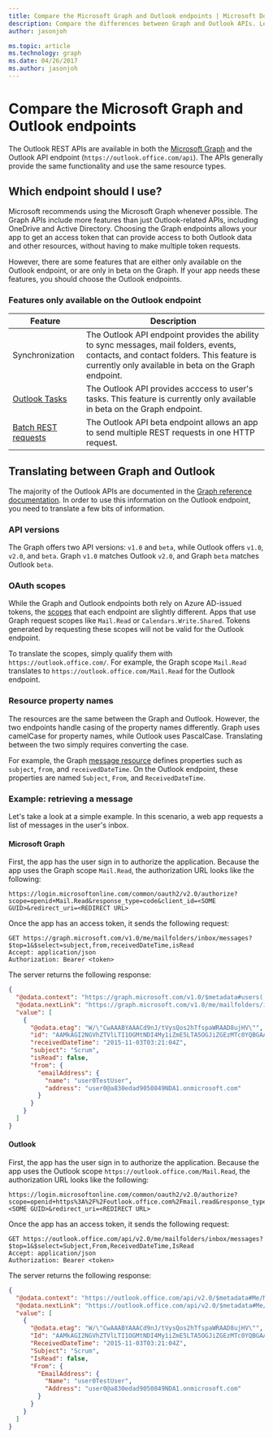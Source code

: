```yaml
---
title: Compare the Microsoft Graph and Outlook endpoints | Microsoft Docs
description: Compare the differences between Graph and Outlook APIs. Learn which endpoint is the best fit for your scenario and how to translate between them.
author: jasonjoh

ms.topic: article
ms.technology: graph
ms.date: 04/26/2017
ms.author: jasonjoh
---
```


# Compare the Microsoft Graph and Outlook endpoints

The Outlook REST APIs are available in both the [Microsoft Graph](https://developer.microsoft.com/en-us/graph/) and the Outlook API endpoint (`https://outlook.office.com/api`). The APIs generally provide the same functionality and use the same resource types.

## Which endpoint should I use?

Microsoft recommends using the Microsoft Graph whenever possible. The Graph APIs include more features than just Outlook-related APIs, including OneDrive and Active Directory. Choosing the Graph endpoints allows your app to get an access token that can provide access to both Outlook data and other resources, without having to make multiple token requests.

However, there are some features that are either only available on the Outlook endpoint, or are only in beta on the Graph. If your app needs these features, you should choose the Outlook endpoints.

### Features only available on the Outlook endpoint

| Feature | Description |
|---------|-------------|
| Synchronization | The Outlook API endpoint provides the ability to sync messages, mail folders, events, contacts, and contact folders. This feature is currently only available in beta on the Graph endpoint. |
| [Outlook Tasks](https://msdn.microsoft.com/en-us/office/office365/api/task-rest-operations) | The Outlook API provides acccess to user's tasks. This feature is currently only available in beta on the Graph endpoint. |
| [Batch REST requests](https://msdn.microsoft.com/en-us/office/office365/api/batch-outlook-rest-requests) | The Outlook API beta endpoint allows an app to send multiple REST requests in one HTTP request. |

## Translating between Graph and Outlook

The majority of the Outlook APIs are documented in the [Graph reference documentation](https://developer.microsoft.com/en-us/graph/docs). In order to use this information on the Outlook endpoint, you need to translate a few bits of information.

### API versions

The Graph offers two API versions: `v1.0` and `beta`, while Outlook offers `v1.0`, `v2.0`, and `beta`. Graph `v1.0` matches Outlook `v2.0`, and Graph `beta` matches Outlook `beta`.

### OAuth scopes

While the Graph and Outlook endpoints both rely on Azure AD-issued tokens, the [scopes](https://developer.microsoft.com/en-us/graph/docs/authorization/permission_scopes) that each endpoint are slightly different. Apps that use Graph request scopes like `Mail.Read` or `Calendars.Write.Shared`. Tokens generated by requesting these scopes will not be valid for the Outlook endpoint.

To translate the scopes, simply qualify them with `https://outlook.office.com/`. For example, the Graph scope `Mail.Read` translates to `https://outlook.office.com/Mail.Read` for the Outlook endpoint.

### Resource property names

The resources are the same between the Graph and Outlook. However, the two endpoints handle casing of the property names differently. Graph uses camelCase for property names, while Outlook uses PascalCase. Translating between the two simply requires converting the case.

For example, the Graph [message resource](https://developer.microsoft.com/en-us/graph/docs/api-reference/v1.0/resources/message) defines properties such as `subject`, `from`, and `receivedDateTime`. On the Outlook endpoint, these properties are named `Subject`, `From`, and `ReceivedDateTime`.

### Example: retrieving a message

Let's take a look at a simple example. In this scenario, a web app requests a list of messages in the user's inbox.

#### Microsoft Graph

First, the app has the user sign in to authorize the application. Because the app uses the Graph scope `Mail.Read`, the authorization URL looks like the following:

```http
https://login.microsoftonline.com/common/oauth2/v2.0/authorize?scope=openid+Mail.Read&response_type=code&client_id=<SOME GUID>&redirect_uri=<REDIRECT URL>
```

Once the app has an access token, it sends the following request:

```http
GET https://graph.microsoft.com/v1.0/me/mailfolders/inbox/messages?$top=1&$select=subject,from,receivedDateTime,isRead
Accept: application/json
Authorization: Bearer <token>
```

The server returns the following response:

```json
{
  "@odata.context": "https://graph.microsoft.com/v1.0/$metadata#users('b63d5fb9-4f43-44c4-8f9d-fd0727842876')/mailFolders('inbox')/messages(subject,from,receivedDateTime,isRead)",
  "@odata.nextLink": "https://graph.microsoft.com/v1.0/me/mailfolders/inbox/messages?$top=1&$select=subject%2cfrom%2creceivedDateTime%2cisRead&$skip=1",
  "value": [
    {
      "@odata.etag": "W/\"CwAAABYAAACd9nJ/tVysQos2hTfspaWRAAD8ujHV\"",
      "id": "AAMkAGI2NGVhZTVlLTI1OGMtNDI4My1iZmE5LTA5OGJiZGEzMTc0YQBGAAAAAADUuTJK1K9aTpCdqXop_4NaBwCd9nJ-tVysQos2hTfspaWRAAAAAAEMAACd9nJ-tVysQos2hTfspaWRAAD8tDzlAAA=",
      "receivedDateTime": "2015-11-03T03:21:04Z",
      "subject": "Scrum",
      "isRead": false,
      "from": {
        "emailAddress": {
          "name": "user0TestUser",
          "address": "user0@a830edad9050849NDA1.onmicrosoft.com"
        }
      }
    }
  ]
}
```

#### Outlook

First, the app has the user sign in to authorize the application. Because the app uses the Outlook scope `https://outlook.office.com/Mail.Read`, the authorization URL looks like the following:

```http
https://login.microsoftonline.com/common/oauth2/v2.0/authorize?scope=openid+https%3A%2F%2Foutlook.office.com%2Fmail.read&response_type=code&client_id=<SOME GUID>&redirect_uri=<REDIRECT URL>
```

Once the app has an access token, it sends the following request:

```http
GET https://outlook.office.com/api/v2.0/me/mailfolders/inbox/messages?$top=1&$select=Subject,From,ReceivedDateTime,IsRead
Accept: application/json
Authorization: Bearer <token>
```

The server returns the following response:

```json
{
  "@odata.context": "https://outlook.office.com/api/v2.0/$metadata#Me/MailFolders('inbox')/Messages(Subject,From,ReceivedDateTime,IsRead)",
  "@odata.nextLink": "https://outlook.office.com/api/v2.0/$metadata#Me/MailFolders('inbox')/Messages(Subject,From,ReceivedDateTime,IsRead)",
  "value": [
    {
      "@odata.etag": "W/\"CwAAABYAAACd9nJ/tVysQos2hTfspaWRAAD8ujHV\"",
      "Id": "AAMkAGI2NGVhZTVlLTI1OGMtNDI4My1iZmE5LTA5OGJiZGEzMTc0YQBGAAAAAADUuTJK1K9aTpCdqXop_4NaBwCd9nJ-tVysQos2hTfspaWRAAAAAAEMAACd9nJ-tVysQos2hTfspaWRAAD8tDzlAAA=",
      "ReceivedDateTime": "2015-11-03T03:21:04Z",
      "Subject": "Scrum",
      "IsRead": false,
      "From": {
        "EmailAddress": {
          "Name": "user0TestUser",
          "Address": "user0@a830edad9050849NDA1.onmicrosoft.com"
        }
      }
    }
  ]
}
```